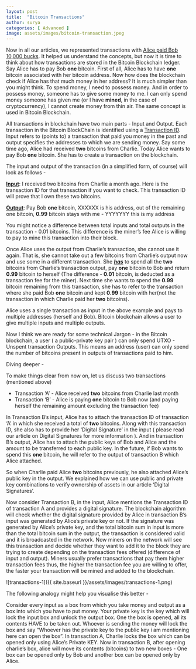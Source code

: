 ```yaml
---
layout: post
title:  "Bitcoin Transactions"
author: surya
categories: [ Advanced ]
image: assets/images/bitcoin-transaction.jpeg
---
```


Now in all our articles, we represented transactions with <u>Alice paid Bob 10,000 bucks</u>. It helped us understand the concepts, but now it is time to think about how transactions are stored in the Bitcoin Blockchain ledger. Say Alice has to pay Bob <b>one</b> bitcoin. First of all, Alice has to have <b>one</b> bitcoin associated with her bitcoin address. Now how does the blockchain check if Alice has that much money in her address? It is much simpler than you might think. To spend money, I need to possess money. And in order to possess money, someone has to give some money to me. I can only spend money someone has given me (or I have <b>mined</b>, in the case of cryptocurrency), I cannot create money from thin air. The same concept is used in Bitcoin Blockchain.

All transactions in blockchain have two main parts - Input and Output. Each transaction in the Bitcoin BlockChain is identified using a <u>Transaction ID</u>. Input refers to (points to) a transaction that paid you money in the past and output specifies the addresses to which we are sending money. Say some time ago, Alice had received <b>two</b> bitcoins from Charlie. Today Alice wants to pay Bob <b>one</b> bitcoin. She has to create a transaction on the blockchain. 

The input and output of the transaction (in a simplified form, of course) will look as follows -

<u><b>Input</b></u>: I received two bitcoins from Charlie a month ago. Here is the transaction ID for that transaction if you want to check. This transaction ID will prove that I own these two bitcoins.

<u><b>Output</b></u>: Pay Bob <b>one</b> bitcoin, XXXXXX is his address, out of the remaining one bitcoin, <b>0.99</b> bitcoin stays with me - YYYYYYY this is my address

You might notice a difference between total inputs and total outputs in the transaction - 0.01 bitcoins. This difference is the miner’s fee Alice is willing to pay to mine this transaction into their block. 

Once Alice uses the output from Charlie’s transaction, she cannot use it again. That is, she cannot take out a few bitcoins from Charlie’s output now and use some in a different transaction. She <u><b><i>has</i></b></u> to spend all the <b>two</b> bitcoins from Charlie’s transaction output, pay <b>one</b> bitcoin to Bob and return <b>0.99</b> bitcoin to herself (The difference - <b>0.01</b> bitcoin, is deducted as a transaction fee for the miner). Next time she wants to spend the <b>0.99</b> bitcoin remaining from this transaction, she has to refer to the transaction where she paid Bob <b>one</b> bitcoin and kept <b>0.99</b> bitcoin with her(not the transaction in which Charlie paid her <b>two</b> bitcoins).

Alice uses a single transaction as input in the above example and pays to multiple addresses (herself and Bob). Bitcoin blockchain allows a user to give multiple inputs and multiple outputs.

Now I think we are ready for some technical Jargon - in the Bitcoin blockchain, a user ( a public-private key pair ) can only spend UTXO - Unspent transaction Outputs. This means an address (user) can only spend the number of bitcoins present in outputs of transactions paid to him.

Diving deeper - 

To make things clear from now on, let us discuss two transactions (mentioned above)

* Transaction ‘A’ - Alice received <b>two</b> bitcoins from Charlie last month
* Transaction ‘B’ - Alice is paying <b>one</b> bitcoin to Bob now (and paying herself the remaining amount excluding the transaction fee)

In Transaction B’s input, Alice has to attach the transaction ID of transaction ‘A’ in which she received a total of <b>two</b> bitcoins. Along with this transaction ID, she also has to provide her ‘Digital Signature’ in the input ( please read our article on Digital Signatures for more information ). And in transaction B’s output, Alice has to attach the public keys of Bob and Alice and the amount to be transferred to each public key. In the future, if Bob wants to spend this <b>one</b> bitcoin, he will refer to the output of transaction B which Alice attached.

So when Charlie paid Alice <b>two</b> bitcoins previously, he also attached Alice’s public key in the output. We explained how we can use public and private key combinations to verify ownership of assets in our article ‘Digital Signatures’.

Now consider Transaction B, in the input, Alice mentions the Transaction ID of transaction A and provides a digital signature. The blockchain algorithm will check whether the digital signature provided by Alice in transaction B’s input was generated by Alice’s private key or not. If the signature was generated by Alice’s private key, and the total bitcoin sum in input is more than the total bitcoin sum in the output, the transaction is considered valid and it is broadcasted in the network. Now miners on the network will see this transaction and decide whether they want to add it to the block they are trying to create depending on the transaction fees offered (difference of input and output). Miners usually prefer transactions that pay them higher transaction fees thus, the higher the transaction fee you are willing to offer, the faster your transaction will be mined and added to the blockchain.

![transactions-1]({{ site.baseurl }}/assets/images/transactions-1.png)

The following analogy might help you visualise this better - 

Consider every input as a box from which you take money and output as a box into which you have to put money. Your private key is the key which will lock the input box and unlock the output box. One the box is opened, all its contents HAVE to be taken out. Whoever is sending the money will lock the box and say “Whoever has the private key to the public key i am mentioning here can open the box”. In transaction A, Charlie locks the box which can be opened only using Alice’s Private KEY. Now in transaction B, after opening charlie’s box, alice will move its contents (bitcoins) to two new boxes - One box can be opened only by Bob and another box can be opened only by Alice.
